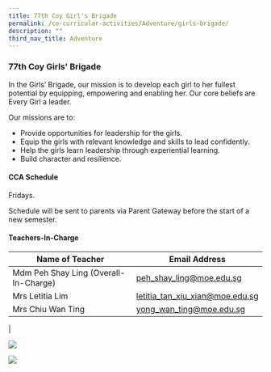 ```yaml
---
title: 77th Coy Girl's Brigade
permalink: /co-curricular-activities/Adventure/girls-brigade/
description: ""
third_nav_title: Adventure
---
```

### 77th Coy Girls' Brigade

In the Girls’ Brigade, our mission is to develop each girl to her fullest potential by equipping, empowering and enabling her. Our core beliefs are Every Girl a leader.

Our missions are to:
*   Provide opportunities for leadership for the girls.
*   Equip the girls with relevant knowledge and skills to lead confidently.
*   Help the girls learn leadership through experiential learning.
*   Build character and resilience.

#### CCA Schedule
Fridays.

Schedule will be sent to parents via Parent Gateway before the start of a new semester.

#### Teachers-In-Charge

| Name of Teacher | Email Address |
|---|---|
| Mdm Peh Shay Ling (Overall-In-Charge) | [peh_shay_ling@moe.edu.sg](mailto:peh_shay_ling@moe.edu.sg)  |
|Mrs  Letitia Lim  | [letitia_tan_xiu_xian@moe.edu.sg](mailto:letitia_tan_xiu_xian@moe.edu.sg)  |
| Mrs Chiu Wan Ting  | [yong_wan_ting@moe.edu.sg](mailto:yong_wan_ting@moe.edu.sg) |
|

![](/images/Adventure/gb1.jpg)

![](/images/Adventure/gb2.jpg)